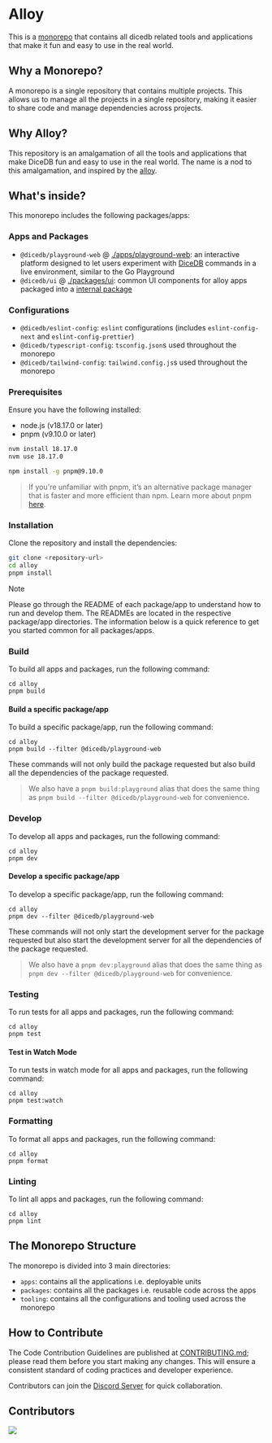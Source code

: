 # Alloy

This is a [monorepo](https://monorepo.tools/) that contains all dicedb related tools and applications that make it fun and easy to use in the real world.

## Why a Monorepo?

A monorepo is a single repository that contains multiple projects. This allows us to manage all the projects in a single repository, making it easier to share code and manage dependencies across projects.

## Why Alloy?

This repository is an amalgamation of all the tools and applications that make DiceDB fun and easy to use in the real world. The name is a nod to this amalgamation, and inspired by the [alloy](https://en.wikipedia.org/wiki/Alloy).


## What's inside?

This monorepo includes the following packages/apps:

### Apps and Packages

- `@dicedb/playground-web` @ [./apps/playground-web](./apps/playground-web): an interactive platform designed to let users experiment with [DiceDB](https://github.com/dicedb/dice/) commands in a live environment, similar to the Go Playground
- `@dicedb/ui` @ [./packages/ui](./packages/ui): common UI components for alloy apps packaged into a [internal package](https://turbo.build/repo/docs/core-concepts/internal-packages)

### Configurations

- `@dicedb/eslint-config`: `eslint` configurations (includes `eslint-config-next` and `eslint-config-prettier`)
- `@dicedb/typescript-config`: `tsconfig.json`s used throughout the monorepo
- `@dicedb/tailwind-config`: `tailwind.config.js`s used throughout the monorepo

### Prerequisites

Ensure you have the following installed:
- node.js (v18.17.0 or later)
- pnpm (v9.10.0 or later)

```bash
nvm install 18.17.0
nvm use 18.17.0
```

```bash
npm install -g pnpm@9.10.0
```

> If you're unfamiliar with pnpm, it’s an alternative package manager that is faster and more efficient than npm. Learn more about pnpm [here](https://pnpm.io/).



### Installation

Clone the repository and install the dependencies:

```bash
git clone <repository-url>
cd alloy
pnpm install
```

> [!NOTE]
> Please go through the README of each package/app to understand how to run and develop them. The READMEs are located in the respective package/app directories. The information below is a quick reference to get you started common for all packages/apps.

### Build

To build all apps and packages, run the following command:

```
cd alloy
pnpm build
```

#### Build a specific package/app

To build a specific package/app, run the following command:

```
cd alloy
pnpm build --filter @dicedb/playground-web
```

These commands will not only build the package requested but also build all the dependencies of the package requested.

> We also have a `pnpm build:playground` alias that does the same thing as `pnpm build --filter @dicedb/playground-web` for convenience.

### Develop

To develop all apps and packages, run the following command:

```
cd alloy
pnpm dev
```

#### Develop a specific package/app

To develop a specific package/app, run the following command:

```
cd alloy
pnpm dev --filter @dicedb/playground-web
```

These commands will not only start the development server for the package requested but also start the development server for all the dependencies of the package requested.

> We also have a `pnpm dev:playground` alias that does the same thing as `pnpm dev --filter @dicedb/playground-web` for convenience.


### Testing

To run tests for all apps and packages, run the following command:

```
cd alloy
pnpm test
```

#### Test in Watch Mode

To run tests in watch mode for all apps and packages, run the following command:

```
cd alloy
pnpm test:watch
```



### Formatting

To format all apps and packages, run the following command:

```
cd alloy
pnpm format
```

### Linting

To lint all apps and packages, run the following command:

```
cd alloy
pnpm lint
```

## The Monorepo Structure

The monorepo is divided into 3 main directories:
- `apps`: contains all the applications i.e. deployable units
- `packages`: contains all the packages i.e. reusable code across the apps
- `tooling`: contains all the configurations and tooling used across the monorepo

## How to Contribute

The Code Contribution Guidelines are published at [CONTRIBUTING.md](CONTRIBUTING.md); please read them before you start making any changes. This will ensure a consistent standard of coding practices and developer experience.

Contributors can join the [Discord Server](https://discord.gg/6r8uXWtXh7) for quick collaboration.

## Contributors

<a href = "https://github.com/dicedb/playground-web/graphs/contributors">
  <img src = "https://contrib.rocks/image?repo=dicedb/playground-web"/>
</a>
